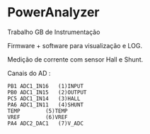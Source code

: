 # PowerAnalyzer
Trabalho GB de Instrumentação

Firmware + software para visualização e LOG.

Medição de corrente com sensor Hall e Shunt.

Canais do AD :
```
PB1 ADC1_IN16	(1)INPUT
PB0 ADC1_IN15	(2)OUTPUT
PC5 ADC1_IN14	(3)HALL
PA6 ADC1_IN11	(4)SHUNT
TEMP		(5)TEMP
VREF		(6)VREF
PA4 ADC2_DAC1	(7)V_ADC
```

